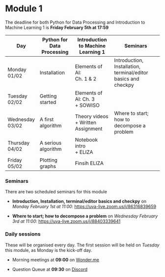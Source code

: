 # Module 1

The deadline for both Python for Data Processing and Introduction to Machine Learning 1 is **Friday February 5th at 17:59**

| Day             | Python for Data Processing | Introduction to Machine Learning 1 | Seminars                                                          |
|-----------------|----------------------------|------------------------------------|-------------------------------------------------------------------|
| Monday<br>01/02    | Installation               | Elements of AI:<br />Ch. 1 & 2       | Introduction, Installation, terminal/editor basics and checkpy    |
| Tuesday<br>02/02   | Getting started            | Elements of AI: Ch. 3<br>+ SOWISO  |                                                                   |
| Wednesday<br>03/02 | A first algorithm          | Theory videos<br>+ Written Assignment | Where to start; how to decompose a problem                        |
| Thursday<br>04/02  | A serious algorithm        | Notebook intro<br>+ ELIZA             |                                                                   |
| Friday<br>05/02    | Plotting graphs            | Finsih ELIZA                       |                                                                   |

### Seminars

There are two scheduled seminars for this module

* **Introduction, Installation, terminal/editor basics and checkpy** on *Monday February 1st at 11:00*: <https://uva-live.zoom.us/j/86316839659>

* **Where to start; how to decompose a problem** on *Wednesday February 3rd at 11:00*: <https://uva-live.zoom.us/j/88403339641>

### Daily sessions

These will be organised every day. The first session will be held on *Tuesday* this module, as Monday is the kick-off day.

* Morning meetings at **09:00** on [Wonder.me](https://www.wonder.me/r?id=c6cdcb4d-7901-44dc-9b9f-fe90898c22a5)

* Question Queue at **09:30** on [Discord](https://discord.gg/jYqmkD8yXx)

